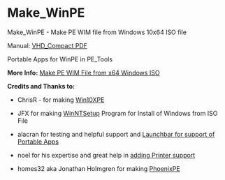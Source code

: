 # Make_WinPE
Make_WinPE - Make PE WIM file from Windows 10x64 ISO file

Manual: [VHD_Compact PDF](https://github.com/wimbrts/Make_WinPE/releases)

Portable Apps for WinPE in PE_Tools

**More Info:** [Make PE WIM File from x64 Windows ISO](https://msfn.org/board/topic/183451-make_winpe-boot-and-make-pe-wim-file-from-x64-windows-iso/)

**Credits and Thanks to:**
 
- ChrisR - for making [Win10XPE](https://github.com/ChrisRfr/Win10XPE)

- JFX for making [WinNTSetup](https://msfn.org/board/topic/149612-winntsetup-v534/) Program for Install of Windows from ISO File
  
- alacran for testing and helpful support and [Launchbar for support of Portable Apps](http://reboot.pro/index.php?showtopic=22608&p=221339)

- noel for his expertise and great help in [adding Printer support](https://reboot.pro/index.php?showtopic=22608&page=7#entry221255)

- homes32 aka Jonathan Holmgren for making [PhoenixPE](https://github.com/PhoenixPE/PhoenixPE)
